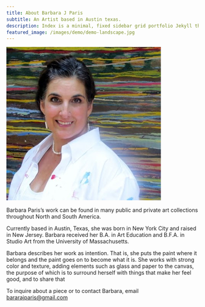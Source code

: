 ```yaml
---
title: About Barbara J Paris
subtitle: An Artist based in Austin texas.
description: Index is a minimal, fixed sidebar grid portfolio Jekyll theme
featured_image: /images/demo/demo-landscape.jpg
---
```


![](/images/demo/demo-test_pic.jpg)

Barbara Paris’s work can be found in many public and private art collections throughout North and South America.
 
Currently based in Austin, Texas, she was born in New York City and raised in New Jersey. Barbara received her B.A. in Art Education and B.F.A. in Studio Art from the University of Massachusetts.   
 
Barbara describes her work as intention. That is, she puts the paint where it belongs and the paint goes on to become what it is. She works with strong color and texture, adding elements such as glass and paper to the canvas, the purpose of which is to surround herself with things that make her feel good, and to share that

To inquire about a piece or to contact Barbara, email <bararajparis@gmail.com>